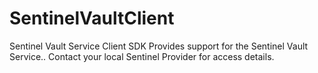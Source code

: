 # SentinelVaultClient
 Sentinel Vault Service Client SDK
 Provides support for the Sentinel Vault Service..
 Contact your local Sentinel Provider for access details.
